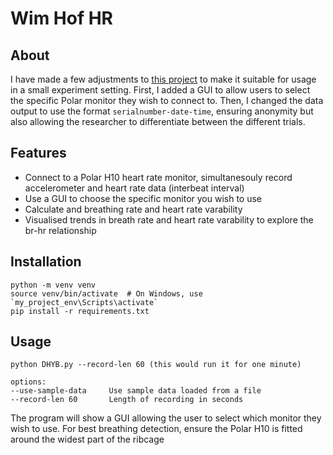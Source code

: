 # Wim Hof HR

## About 

I have made a few adjustments to [this project](https://github.com/kbre93/dont-hold-your-breath) to make it suitable for usage in a small experiment setting. First, I added a GUI to allow users to select the specific Polar monitor they wish to connect to. Then, I changed the data output to use the format `serialnumber-date-time`, ensuring anonymity but also allowing the researcher to differentiate between the different trials.


## Features

- Connect to a Polar H10 heart rate monitor, simultanesouly record accelerometer and heart rate data (interbeat interval)
- Use a GUI to choose the specific monitor you wish to use
- Calculate and breathing rate and heart rate varability
- Visualised trends in breath rate and heart rate varability to explore the br-hr relationship

## Installation
    
    python -m venv venv
    source venv/bin/activate  # On Windows, use `my_project_env\Scripts\activate`
    pip install -r requirements.txt

## Usage

    python DHYB.py --record-len 60 (this would run it for one minute)

    options:
    --use-sample-data     Use sample data loaded from a file
    --record-len 60       Length of recording in seconds

The program will show a GUI allowing the user to select which monitor they wish to use.
For best breathing detection, ensure the Polar H10 is fitted around the widest part of the ribcage



